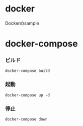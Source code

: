 # docker
Dockerのsample

# docker-compose

### ビルド

```
docker-compose build
```

### 起動

```
docker-compose up -d
```

### 停止

```
docker-compose down
```